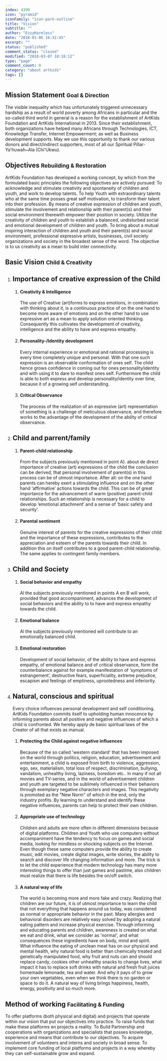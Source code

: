 ```yaml
---
index: 4399
icon: "pyramid"
iconFamily: "icon-park-outline"
title: "Vision"
subtitle: ""
author: "EzzyHarmless"
date: "2018-01-06 16:32:45"
excerpt: ""
status: "published"
comment_status: "closed"
modified: "2018-03-07 18:18:12"
type: "page"
comment_count: 0
category: "about artkids"
tags: []
---
```


## Mission Statement <small class="has-text-calm is-size-4">Goal & Direction</small>

The visible inequality which has unfortunately triggered unnecessary hardship as a result of world poverty among Africans in particular and the so-called third world in general is a reason for the establishment of ArtKids Foundation and ArtKids International in 2013\. Since their establishment, both organizations have helped many Africans through Technologies, ICT, Knowledge Transfer, Internet Empowerment; as well as Business development supports. May we use this opportunity to thank our various donors and direct/indirect supporters, most of all our Spiritual Pillar-Ya'huwah~Ala (Chi'Ukwu).

## Objectives <small class="has-text-calm is-size-4">Rebuilding & Restoration</small>

ArtKids Foundation has developed a working concept, by which from the formulated basic principles the following objectives are actively pursued:
To acknowledge and stimulate creativity and spontaneity of children and youth, and work to develop talents. To help Youth with extraordinary talents who at the same time posses great self motivation, to transform their talent into their profession. By means of creative expression of children and youth, stimulate the involvement and relationship with their parent(s) and their social environment therewith empower their position in society. Utilize the creativity of children and youth to establish a balanced, undisturbed social and emotional development of children and youth. To bring about a mutual inspiring interaction of children and youth and their parent(s) and social environment, professional expressive artists, businesses, civil society organizations and society in the broadest sense of the word. The objective is to us creativity as a mean to build inter connectivity.

## Basic Vision <small class="has-text-calm is-size-4">Child & Creativity</small>

1.  ## Importance of creative expression of the Child

    1.  #### Creativity & Intelligence

        The use of Creative (art)forms to express emotions, in combination with thinking about it, is a continuous practice of on the one hand to become more aware of emotions and on the other hand to use expressive art as a mean to apply solution oriented thinking. Consequently this cultivates the development of creativity, intelligence and the ability to have and express empathy.

    2.  #### Personality-/Identity development

        Every internal experience or emotional and rational processing is every time completely unique and personal. With that one such expression is an observable conformation of ones self. The child hence grows confidence in coming out for ones personality/identity and with using it to dare to manifest ones self. Furthermore the child is able to both express and develop personality/identity over time, because it of a growing self understanding.

    3.  #### Critical Observance

        The process of the realization of an expressive (art) representation of something is a challenge of meticulous observance, and therefore works to the advantage of the development of the ability of critical observance.

2.  ## Child and parrent/family

    1.  #### Parent-child relationship

        From the subjects previously mentioned in point A). about de direct importance of creative (art) expressions of the child the conclusion can be derived, that personal involvement of parent(s) in this process can be of utmost importance. After all: on the one hand parents can hereby exert a stimulating influence and on the other hand ‘affirmative’ actions towards the child. This can be of great importance for the advancement of warm (positive) parent-child relationships. Such an relationship is necessary for a child to develop ’emotional attachment’ and a sense of ‘basic safety and security’.

    2.  #### Parental sentiment

        Genuine interest of parents for the creative expressions of their child and the importance of these expressions, contributes to the appreciation and esteem of the parents towards their child. In addition this on itself contributes to a good parent-child relationship. The same applies to contingent family members.

3.  ## Child and Society

    1.  #### Social behavior and empathy

        Al the subjects previously mentioned in points A en B will work, provided that good accompaniment, advances the development of social behaviors and the ability to to have and express empathy towards the child.

    2.  #### Emotional balance

        Al the subjects previously mentioned will contribute to an emotionally balanced child.

    3.  #### Emotional restoration

        Development of social behavior, of the ability to have and express empathy, of emotional balance and of critical observance, form the counterbalance against for example manifestation of ‘symptoms of estrangement’, destructive fears, superficiality, extreme prejudice, escapism and feelings of emptiness, uprootedness and inferiority.

4.  ## Natural, conscious and spiritual

    Every choice influences personal development and self conditioning. ArtKids Foundation commits itself to upholding human innocence by informing parents about all positive and negative influences of which a child is confronted. We hereby apply de basic spiritual laws of the Creator of all that exists as manual.

    1.  #### Protecting the Child against negative influences

        Because of the so called 'western standard' that has been imposed on the world through politics, religion, education, advertisement and entertainment, a child is exposed from birth to violence, aggression, ego, sex, materialism, total loss of respect, discrimination, bullying, vandalism, unhealthy living, laziness, boredom etc.. In many if not all movies and TV-series, and in the world of advertisement children and youth are targeted to be sublimely influenced in their behaviors through exemplary negative characters and images. This negativity is promoted as the "New Norm" of which in the end, only the industry profits. By learning to understand and identify these negative influences, parents can help to protect their own children.

    2.  #### Appropriate use of technology

        Children and adults are more often in different dimensions because of digital platforms. Children and Youth who use computers without accompaniment have the tendency to focus on games and social media, looking for mindless or shocking subjects on the Internet. Even though these same computers provide the ability to create music, edit movies, create digital images, write stories, the ability to search and discover life changing information and more. The trick is to let the child experience that modern technology has many more interesting things to offer than just games and pastime, also children must realize that there is life besides the on/off switch.

    3.  #### A natural way of life

        The world is becoming more and more fake and crazy. Realizing that children are our future, it is of utmost importance to learn the child that not everything that happens around us today, was considered as normal or appropriate behavior in the past. Many allergies and behavioral disorders are relatively easy solved by adopting a natural eating pattern and increase physical exercise. Through informing and educating parents and children, awareness is created on what we eat and drink, what we consider as 'normal', and what consequences these ingredients have on body, mind and spirit. What influence the eating of unclean meat has on our physical and mental health, why natural food is better than chemically treated and genetically manipulated food, why fruit and nuts can and should replace candy, cookies other unhealthy snacks to change lives, what impact it has to replace soft drinks with natural and fresh fruit juices homemade lemonade, tea and water. And why it pays of to grow your own vegetables, even when we think there is no garden or space to do it. A natural way of living brings happiness, health, energy, positivity and so much more.

## Method of working <small class="has-text-calm is-size-4">Facilitating & Funding</small>

To offer platforms (both physical and digital) and projects that operate within our vision that put our objectives into practice. To raise funds that make these platforms en projects a reality. To Build Partnership and cooperations with organizations and specialists that posses knowledge, experience and means that contribute to our objectives. To acquire involvement of volunteers and interns and society in broad sense. To implement core funding of local platforms and projects in a way whereby they can self-sustainable grow and expand.